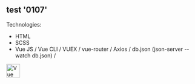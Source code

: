 ## test '0107'

Technologies: 
- HTML
- SCSS
- Vue JS / Vue CLI / VUEX /  vue-router / Axios 
/ db.json (json-server --watch db.json) /

<a href="https://vuejs.org/" target="_blank" rel="noreferrer"><img src="https://raw.githubusercontent.com/danielcranney/readme-generator/main/public/icons/skills/vuejs-colored.svg" width="36" height="36" alt="Vue" /></a>


